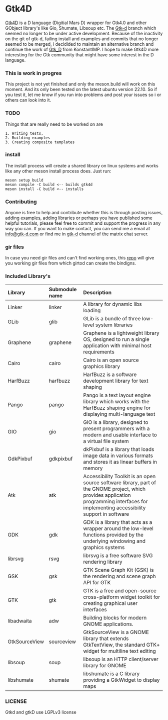 # Gtk4D
[Gtk4D](http://www.github.com/gtk-d/gtk-dhttp://www.github.com/gtk-d/gtk4d) is a D language (Digitial Mars D) wrapper for Gtk4.0 and other GObject library's like Gio, Shumate, Libsoup etc. The [Gtk-d](https://gtkd.org/) branch which seemed no longer to be under active development. Because of the inactivity on the git of gtk-d, failing install and examples and commits that no longer seemed to be merged, i decidided to maintain an alternative branch and continue the work of [Gtk_D](https://github.com/KonstantIMP/gtk_d) from KonstantIMP. I hope to make Gtk4D more interesting for the Gtk community that might have some interest in the D language.

### This is work in progres
This project is not yet finished and only the meson.build will work on this moment. And its only been tested on the latest ubuntu version 22.10.
So if you test it, let me know if you run into problems and post your issues so i or others can look into it.

### TODO
Things that are really need to be worked on are 

    1. Writing tests,
    2. Building examples
    3. Creating composite templates

### install
The install process will create a shared library on linux systems and works like any other meson install process does. Just run:
```
meson setup build
meson compile -C build <-- builds gtk4d
meson install -C build <-- installs
``` 

### Contributing
Anyone is free to help and contribute whether this is through posting issues, adding examples, adding libraries or perhaps you have published some helpful tutorials, please feel free to commit and support the progress in any way you can. If you want to make contact, you can send me a email at info@gtk-d.com or find me in [gtk-d](https://matrix.to/#/#gtkd:matrix.org) channel of the matrix chat server.

### gir files
In case you need gir files and can't find working ones, this [repo](https://github.com/gtk4d/gir-files) will give you working gir files from which girtod can create the bindigns.

### Included Library's

| Library  | Submodule name | Description |
| :------- | :------------- | :---------- |
| Linker   | linker         | A library for dynamic libs loading |
| GLib     | glib           | GLib is a bundle of three low-level system libraries |
| Graphene | graphene       | Graphene is a lightweight library OS, designed to run a single application with minimal host requirements |
| Cairo   | cairo           | Cairo is an open source graphics library |
| HarfBuzz | harfbuzz | HarfBuzz is a software development library for text shaping |
| Pango | pango | Pango is a text layout engine library which works with the HarfBuzz shaping engine for displaying multi-language text |
| GIO | gio | GIO is a library, designed to present programmers with a modern and usable interface to a virtual file system |
| GdkPixbuf | gdkpixbuf | dkPixbuf is a library that loads image data in various formats and stores it as linear buffers in memory |
| Atk | atk | Accessibility Toolkit is an open source software library, part of the GNOME project, which provides application programming interfaces for implementing accessibility support in software |
| GDK | gdk | GDK is a library that acts as a wrapper around the low-level functions provided by the underlying windowing and graphics systems |
| librsvg | rsvg | librsvg is a free software SVG rendering library |
| GSK | gsk | GTK Scene Graph Kit (GSK) is the rendering and scene graph API for GTK |
| GTK | gtk | GTK is a free and open-source cross-platform widget toolkit for creating graphical user interfaces |
| libadwaita | adw |  Building blocks for modern GNOME applications. |
| GtkSourceView | sourceview | GtkSourceView is a GNOME library that extends GtkTextView, the standard GTK+ widget for multiline text editing |
| libsoup | soup | libsoup is an HTTP client/server library for GNOME |
| libshumate | shumate | libshumate is a C library providing a GtkWidget to display maps |

### LICENSE
Gtkd and gtkD use LGPLv3 license